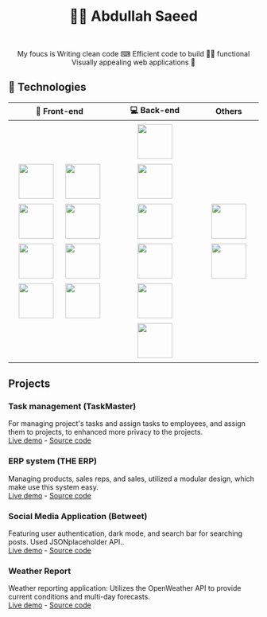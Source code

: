 <h1 align="center">👨‍💻 Abdullah Saeed</h3>
</br>
   <p align="center">My foucs is Writing clean code ⌨ Efficient code to build 🏄‍♂️ functional Visually appealing web applications 🎇</p>
  
## 🔨 Technologies
<table>
  <thead>
      <th>🎨 Front-end</th>
      <th>💻 Back-end</th>
      <th>Others</th>
  </thead>
  <tbody>
    <tr>
      <td align="center">
        <img width="70px" style="padding: 5px 10px;" src="https://cdn.jsdelivr.net/gh/devicons/devicon@latest/icons/html5/html5-original.svg" />
        <img width="70px" style="padding: 5px 10px;" src="https://cdn.jsdelivr.net/gh/devicons/devicon@latest/icons/css3/css3-original.svg" />
        <img width="70px" style="padding: 5px 10px;" src="https://cdn.jsdelivr.net/gh/devicons/devicon@latest/icons/javascript/javascript-original.svg" />
        <img width="70px" style="padding: 5px 10px;" src="https://cdn.jsdelivr.net/gh/devicons/devicon@latest/icons/react/react-original.svg" />
        <img width="70px" style="padding: 5px 10px;" src="https://cdn.jsdelivr.net/gh/devicons/devicon@latest/icons/typescript/typescript-original.svg" />
        <img width="70px" style="padding: 5px 10px;" src="https://cdn.jsdelivr.net/gh/devicons/devicon@latest/icons/nextjs/nextjs-original.svg" />
        <img width="70px" style="padding: 5px 10px;" src="https://cdn.jsdelivr.net/gh/devicons/devicon@latest/icons/tailwindcss/tailwindcss-original.svg" />
        <img width="70px" style="padding: 5px 10px;" src="https://cdn.jsdelivr.net/gh/devicons/devicon@latest/icons/redux/redux-original.svg" />
      </td>
      <td align="center">
        <img width="70px" style="padding: 5px 10px;" src="https://cdn.jsdelivr.net/gh/devicons/devicon@latest/icons/nodejs/nodejs-original-wordmark.svg" />
        <img width="70px" style="padding: 5px 10px;" src="https://cdn.jsdelivr.net/gh/devicons/devicon@latest/icons/typescript/typescript-original.svg" />
        <img width="70px" style="padding: 5px 10px;" src="https://cdn.jsdelivr.net/gh/devicons/devicon@latest/icons/express/express-original.svg" />
        <img width="70px" style="padding: 5px 10px;" src="https://cdn.jsdelivr.net/gh/devicons/devicon@latest/icons/prisma/prisma-original.svg" />
        <img width="70px" style="padding: 5px 10px;" src="https://cdn.jsdelivr.net/gh/devicons/devicon@latest/icons/postgresql/postgresql-original.svg" />
        <img width="70px" style="padding: 5px 10px;" src="https://cdn.jsdelivr.net/gh/devicons/devicon@latest/icons/mongodb/mongodb-original-wordmark.svg" />
      </td>
      <td align="center">
        <img width="70px" style="padding: 5px 10px;" src="https://cdn.jsdelivr.net/gh/devicons/devicon@latest/icons/git/git-original.svg" />
        <img width="70px" style="padding: 5px 10px;" src="https://cdn.jsdelivr.net/gh/devicons/devicon@latest/icons/ubuntu/ubuntu-original.svg" />
      </td>
    </tr>
  </tbody>
</table>

## Projects

### Task management (TaskMaster)
For managing project's tasks and assign tasks to employees, and assign them to projects, to enhanced more privacy to the projects.<br/>
[Live demo](https://task-management-client-tan.vercel.app/login) - [Source code](https://github.com/Abdullah-Saeed-BB/task-management)

### ERP system (THE ERP)
Managing products, sales reps, and sales, utilized a modular design, which make use this system easy.<br/>
[Live demo](https://the-erp-system-nextjs.vercel.app) - [Source code](https://github.com/Abdullah-Saeed-BB/the-erp-system)

### Social Media Application (Betweet)
Featuring user authentication, dark mode, and search bar for searching posts. Used JSONplaceholder API..<br/>
[Live demo](https://abdullah-saeed-bb.github.io/Betweet-social-media/#/login) - [Source code](https://github.com/Abdullah-Saeed-BB/Betweet-social-media/tree/code_preview)

### Weather Report
Weather reporting application: Utilizes the OpenWeather API to provide current conditions and multi-day forecasts.<br/>
[Live demo](https://abdullah-saeed-bb.github.io/weather-report/) - [Source code](https://github.com/Abdullah-Saeed-BB/weather-report)
